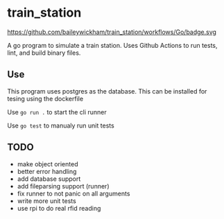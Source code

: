 # train_station

https://github.com/baileywickham/train_station/workflows/Go/badge.svg

A go program to simulate a train station. Uses Github Actions to run tests, lint, and build binary files.

## Use
This program uses postgres as the database. This can be installed for tesing using the dockerfile


Use `go run .` to start the cli runner


Use `go test` to manualy run unit tests

## TODO
- make object oriented
- better error handling
- add database support
- add fileparsing support (runner)
- fix runner to not panic on all arguments
- write more unit tests
- use rpi to do real rfid reading
